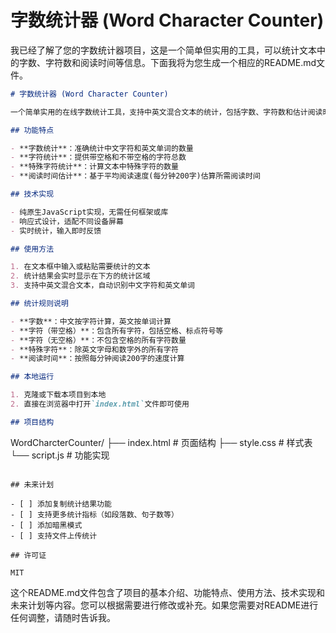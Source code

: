 # 字数统计器 (Word Character Counter)

我已经了解了您的字数统计器项目，这是一个简单但实用的工具，可以统计文本中的字数、字符数和阅读时间等信息。下面我将为您生成一个相应的README.md文件。

```markdown:/Users/zhengweizong/myProject/JS-Mini-Project/WordCharcterCounter/README.md
# 字数统计器 (Word Character Counter)

一个简单实用的在线字数统计工具，支持中英文混合文本的统计，包括字数、字符数和估计阅读时间等功能。

## 功能特点

- **字数统计**：准确统计中文字符和英文单词的数量
- **字符统计**：提供带空格和不带空格的字符总数
- **特殊字符统计**：计算文本中特殊字符的数量
- **阅读时间估计**：基于平均阅读速度(每分钟200字)估算所需阅读时间

## 技术实现

- 纯原生JavaScript实现，无需任何框架或库
- 响应式设计，适配不同设备屏幕
- 实时统计，输入即时反馈

## 使用方法

1. 在文本框中输入或粘贴需要统计的文本
2. 统计结果会实时显示在下方的统计区域
3. 支持中英文混合文本，自动识别中文字符和英文单词

## 统计规则说明

- **字数**：中文按字符计算，英文按单词计算
- **字符（带空格）**：包含所有字符，包括空格、标点符号等
- **字符（无空格）**：不包含空格的所有字符数量
- **特殊字符**：除英文字母和数字外的所有字符
- **阅读时间**：按照每分钟阅读200字的速度计算

## 本地运行

1. 克隆或下载本项目到本地
2. 直接在浏览器中打开`index.html`文件即可使用

## 项目结构

```

WordCharcterCounter/
├── index.html      # 页面结构
├── style.css       # 样式表
└── script.js       # 功能实现

```

## 未来计划

- [ ] 添加复制统计结果功能
- [ ] 支持更多统计指标（如段落数、句子数等）
- [ ] 添加暗黑模式
- [ ] 支持文件上传统计

## 许可证

MIT
```

这个README.md文件包含了项目的基本介绍、功能特点、使用方法、技术实现和未来计划等内容。您可以根据需要进行修改或补充。如果您需要对README进行任何调整，请随时告诉我。

